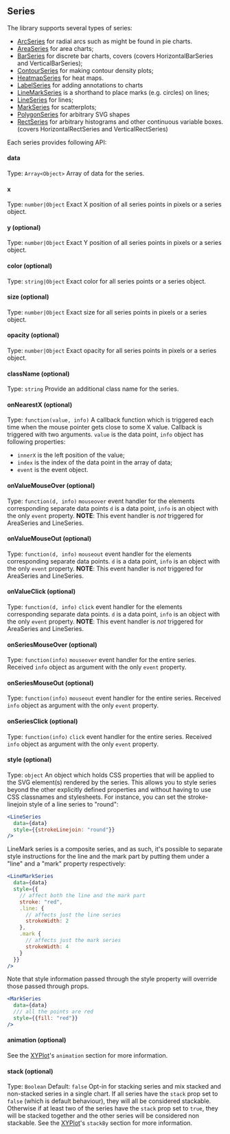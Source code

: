 ## Series

The library supports several types of series:

* [ArcSeries](arc-series.md) for radial arcs such as might be found in pie charts.
* [AreaSeries](area-series.md) for area charts;
* [BarSeries](bar-series.md) for discrete bar charts, covers (covers HorizontalBarSeries and VerticalBarSeries);
* [ContourSeries](contour-series.md) for making contour density plots;
* [HeatmapSeries](heatmap-series.md) for heat maps.
* [LabelSeries](label-series.md) for adding annotations to charts
* [LineMarkSeries](line-series.md) is a shorthand to place marks (e.g. circles) on lines;
* [LineSeries](line-series.md) for lines;
* [MarkSeries](mark-series.md) for scatterplots;
* [PolygonSeries](polygon-series.md) for arbitrary SVG shapes
* [RectSeries](rect-series.md) for arbitrary histograms and other continuous variable boxes. (covers HorizontalRectSeries and VerticalRectSeries)

Each series provides following API:

#### data
Type: `Array<Object>`
Array of data for the series.

#### x
Type: `number|Object`
Exact X position of all series points in pixels or a series object.

#### y (optional)
Type: `number|Object`
Exact Y position of all series points in pixels or a series object.

#### color (optional)
Type: `string|Object`
Exact color for all series points or a series object.

#### size (optional)
Type: `number|Object`
Exact size for all series points in pixels or a series object.

#### opacity (optional)
Type: `number|Object`
Exact opacity for all series points in pixels or a series object.

#### className (optional)
Type: `string`
Provide an additional class name for the series.

#### onNearestX (optional)
Type: `function(value, info)`
A callback function which is triggered each time when the mouse pointer gets close to some X value.
Callback is triggered with two arguments. `value` is the data point, `info` object has following properties:
- `innerX` is the left position of the value;
- `index` is the index of the data point in the array of data;
- `event` is the event object.

#### onValueMouseOver (optional)
Type: `function(d, info)`
`mouseover` event handler for the elements corresponding separate data points `d` is a data point, `info` is an object with the only `event` property.
**NOTE**: This event handler is *not* triggered for AreaSeries and LineSeries.

#### onValueMouseOut (optional)
Type: `function(d, info)`
`mouseout` event handler for the elements corresponding separate data points. `d` is a data point, `info` is an object with the only `event` property.
**NOTE**: This event handler is *not* triggered for AreaSeries and LineSeries.

#### onValueClick (optional)
Type: `function(d, info)`
`click` event handler for the elements corresponding separate data points. `d` is a data point, `info` is an object with the only `event` property.
**NOTE**: This event handler is *not* triggered for AreaSeries and LineSeries.

#### onSeriesMouseOver (optional)
Type: `function(info)`
`mouseover` event handler for the entire series. Received `info` object as argument with the only `event` property.

#### onSeriesMouseOut (optional)
Type: `function(info)`
`mouseout` event handler for the entire series. Received `info` object as argument with the only `event` property.

#### onSeriesClick (optional)
Type: `function(info)`
`click` event handler for the entire series. Received `info` object as argument with the only `event` property.

#### style (optional)
Type: `object`
An object which holds CSS properties that will be applied to the SVG element(s) rendered by the series. This allows you to style series beyond the other explicitly defined properties and without having to use CSS classnames and stylesheets. For instance, you can set the stroke-linejoin style of a line series to "round":
```jsx
<LineSeries
  data={data}
  style={{strokeLinejoin: "round"}}
/>
```
LineMark series is a composite series, and as such, it's possible to separate style instructions for the line and the mark part by putting them under a "line" and a "mark" property respectively:

```jsx
<LineMarkSeries
  data={data}
  style={{
  	// affect both the line and the mark part
  	stroke: "red",
  	.line: {
  	  // affects just the line series
  	  strokeWidth: 2
  	},
  	.mark {
  	  // affects just the mark series
  	  strokeWidth: 4
  	}
  }}
/>
```

Note that style information passed through the style property will override those passed through props.
```jsx
<MarkSeries
  data={data}
  /// all the points are red
  style={{fill: "red"}}
/>
```

#### animation (optional)
See the [XYPlot](xy-plot.md)'s `animation` section for more information.

#### stack (optional)
Type: `Boolean`
Default: `false`
Opt-in for stacking series and mix stacked and non-stacked series in a single chart. If all series have the `stack` prop set to `false` (which is default behaviour), they will all be considered stackable. Otherwise if at least two of the series have the `stack` prop set to `true`, they will be stacked together and the other series will be considered non stackable.
See the [XYPlot](xy-plot.md)'s `stackBy` section for more information.